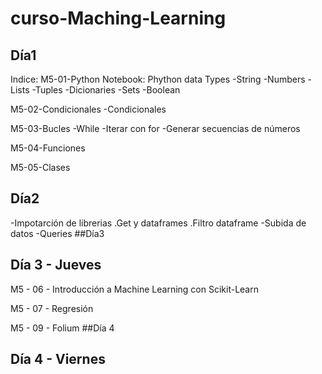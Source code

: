 # curso-Maching-Learning
## Día1
Indice:
M5-01-Python Notebook:
Phython data Types
-String
-Numbers
-Lists
-Tuples
-Dicionaries
-Sets
-Boolean

M5-02-Condicionales
-Condicionales

M5-03-Bucles
-While
-Iterar con for
-Generar secuencias de números 

M5-04-Funciones

M5-05-Clases
## Día2
-Impotarción de librerias 
  .Get y dataframes
  .Filtro dataframe
-Subida de datos
-Queries 
##Día3
## Día 3 - Jueves

M5 - 06 - Introducción a Machine Learning con Scikit-Learn

M5 - 07 - Regresión

M5 - 09 - Folium
##Día 4
## Día 4 - Viernes



